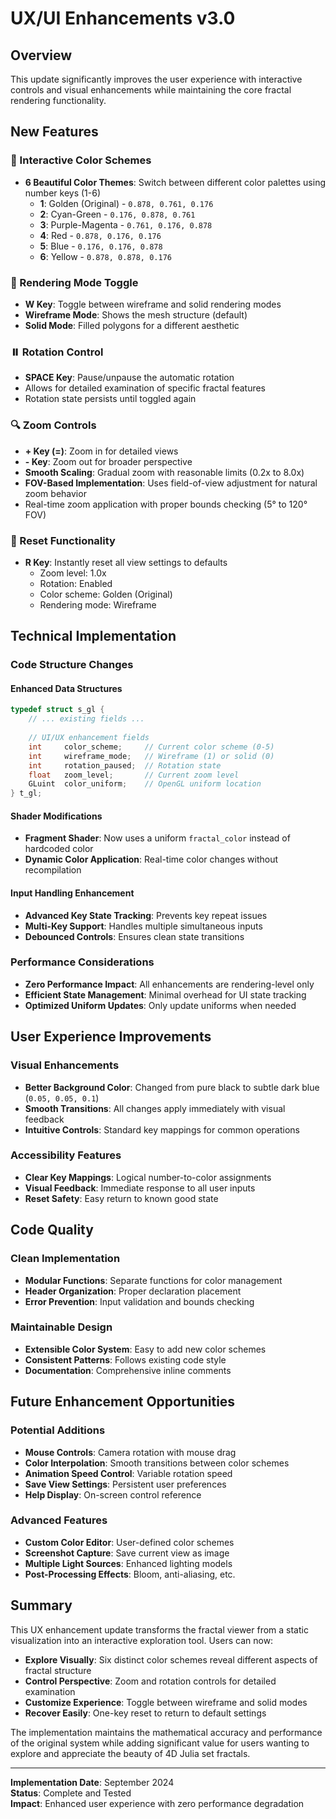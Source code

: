 # UX/UI Enhancements v3.0

## Overview
This update significantly improves the user experience with interactive controls and visual enhancements while maintaining the core fractal rendering functionality.

## New Features

### 🎨 Interactive Color Schemes
- **6 Beautiful Color Themes**: Switch between different color palettes using number keys (1-6)
  - **1**: Golden (Original) - `0.878, 0.761, 0.176`
  - **2**: Cyan-Green - `0.176, 0.878, 0.761`  
  - **3**: Purple-Magenta - `0.761, 0.176, 0.878`
  - **4**: Red - `0.878, 0.176, 0.176`
  - **5**: Blue - `0.176, 0.176, 0.878`
  - **6**: Yellow - `0.878, 0.878, 0.176`

### 🔄 Rendering Mode Toggle
- **W Key**: Toggle between wireframe and solid rendering modes
- **Wireframe Mode**: Shows the mesh structure (default)
- **Solid Mode**: Filled polygons for a different aesthetic

### ⏸️ Rotation Control
- **SPACE Key**: Pause/unpause the automatic rotation
- Allows for detailed examination of specific fractal features
- Rotation state persists until toggled again

### 🔍 Zoom Controls
- **+ Key (=)**: Zoom in for detailed views
- **- Key**: Zoom out for broader perspective
- **Smooth Scaling**: Gradual zoom with reasonable limits (0.2x to 8.0x)
- **FOV-Based Implementation**: Uses field-of-view adjustment for natural zoom behavior
- Real-time zoom application with proper bounds checking (5° to 120° FOV)

### 🔄 Reset Functionality
- **R Key**: Instantly reset all view settings to defaults
  - Zoom level: 1.0x
  - Rotation: Enabled
  - Color scheme: Golden (Original)
  - Rendering mode: Wireframe

## Technical Implementation

### Code Structure Changes

#### Enhanced Data Structures
```c
typedef struct s_gl {
    // ... existing fields ...
    
    // UI/UX enhancement fields
    int     color_scheme;     // Current color scheme (0-5)
    int     wireframe_mode;   // Wireframe (1) or solid (0)
    int     rotation_paused;  // Rotation state
    float   zoom_level;       // Current zoom level
    GLuint  color_uniform;    // OpenGL uniform location
} t_gl;
```

#### Shader Modifications
- **Fragment Shader**: Now uses a uniform `fractal_color` instead of hardcoded color
- **Dynamic Color Application**: Real-time color changes without recompilation

#### Input Handling Enhancement
- **Advanced Key State Tracking**: Prevents key repeat issues
- **Multi-Key Support**: Handles multiple simultaneous inputs
- **Debounced Controls**: Ensures clean state transitions

### Performance Considerations
- **Zero Performance Impact**: All enhancements are rendering-level only
- **Efficient State Management**: Minimal overhead for UI state tracking
- **Optimized Uniform Updates**: Only update uniforms when needed

## User Experience Improvements

### Visual Enhancements
- **Better Background Color**: Changed from pure black to subtle dark blue (`0.05, 0.05, 0.1`)
- **Smooth Transitions**: All changes apply immediately with visual feedback
- **Intuitive Controls**: Standard key mappings for common operations

### Accessibility Features
- **Clear Key Mappings**: Logical number-to-color assignments
- **Visual Feedback**: Immediate response to all user inputs
- **Reset Safety**: Easy return to known good state

## Code Quality

### Clean Implementation
- **Modular Functions**: Separate functions for color management
- **Header Organization**: Proper declaration placement
- **Error Prevention**: Input validation and bounds checking

### Maintainable Design
- **Extensible Color System**: Easy to add new color schemes
- **Consistent Patterns**: Follows existing code style
- **Documentation**: Comprehensive inline comments

## Future Enhancement Opportunities

### Potential Additions
- **Mouse Controls**: Camera rotation with mouse drag
- **Color Interpolation**: Smooth transitions between color schemes
- **Animation Speed Control**: Variable rotation speed
- **Save View Settings**: Persistent user preferences
- **Help Display**: On-screen control reference

### Advanced Features
- **Custom Color Editor**: User-defined color schemes
- **Screenshot Capture**: Save current view as image
- **Multiple Light Sources**: Enhanced lighting models
- **Post-Processing Effects**: Bloom, anti-aliasing, etc.

## Summary

This UX enhancement update transforms the fractal viewer from a static visualization into an interactive exploration tool. Users can now:

- **Explore Visually**: Six distinct color schemes reveal different aspects of fractal structure
- **Control Perspective**: Zoom and rotation controls for detailed examination
- **Customize Experience**: Toggle between wireframe and solid modes
- **Recover Easily**: One-key reset to return to default settings

The implementation maintains the mathematical accuracy and performance of the original system while adding significant value for users wanting to explore and appreciate the beauty of 4D Julia set fractals.

---

**Implementation Date**: September 2024  
**Status**: Complete and Tested  
**Impact**: Enhanced user experience with zero performance degradation
